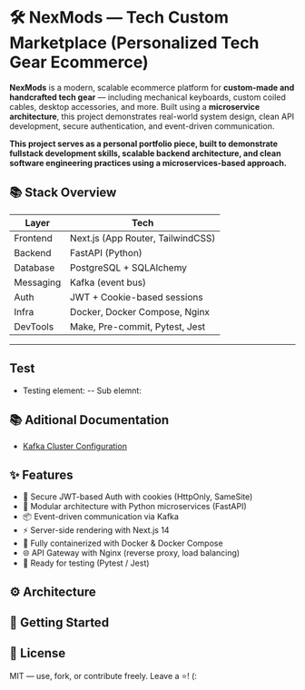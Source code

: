 # 🛠️ NexMods — Tech Custom Marketplace (Personalized Tech Gear Ecommerce)
**NexMods** is a modern, scalable ecommerce platform for **custom-made and handcrafted tech gear** — including mechanical keyboards, custom coiled cables, desktop accessories, and more. Built using a **microservice architecture**, this project demonstrates real-world system design, clean API development, secure authentication, and event-driven communication.

**This project serves as a personal portfolio piece, built to demonstrate fullstack development skills, scalable backend architecture, and clean software engineering practices using a microservices-based approach.**

## 📚 Stack Overview

| Layer       | Tech                               |
|------------|-------------------------------------|
| Frontend   | Next.js (App Router, TailwindCSS)   |
| Backend    | FastAPI (Python)                    |
| Database   | PostgreSQL + SQLAlchemy             |
| Messaging  | Kafka (event bus)                   |
| Auth       | JWT + Cookie-based sessions         |
| Infra      | Docker, Docker Compose, Nginx       |
| DevTools   | Make, Pre-commit, Pytest, Jest      |

---

## Test
 - Testing element:
 -- Sub elemnt:

## 📚 Aditional Documentation 

- [Kafka Cluster Configuration](docs/kafka-cluster.md)

## ✨ Features

- 🔐 Secure JWT-based Auth with cookies (HttpOnly, SameSite)
- 🧩 Modular architecture with Python microservices (FastAPI)
- 📦 Event-driven communication via Kafka
- ⚡ Server-side rendering with Next.js 14
- 🐳 Fully containerized with Docker & Docker Compose
- 🌐 API Gateway with Nginx (reverse proxy, load balancing)
- 🧪 Ready for testing (Pytest / Jest)

## ⚙️ Architecture

## 🚀 Getting Started

## 📖 License
MIT — use, fork, or contribute freely. Leave a ⭐! (:
